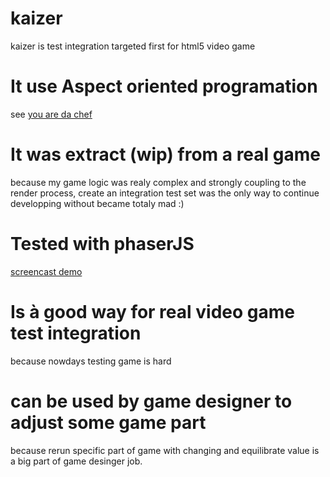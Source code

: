 # kaizer
kaizer is test integration targeted first for html5 video game 

# It use Aspect oriented programation
see [you are da chef](https://github.com/raganwald/YouAreDaChef)

# It was extract (wip) from a real game
because my game logic was realy complex and strongly coupling to the render process,
create an integration test set was the only way to continue developping without became totaly mad :)

# Tested with phaserJS

[screencast demo](https://youtu.be/_5SFM2EDZ_I)

# Is à good way for real video game test integration
because nowdays testing game is hard

# can be used by game designer to adjust some game part
because rerun specific part of game with changing and equilibrate value
is a big part of game desinger job.
